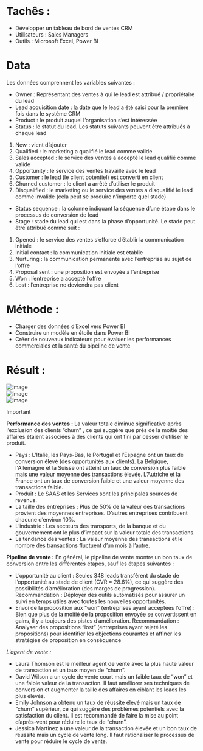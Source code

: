 # Tachês :
-	Développer un tableau de bord de ventes CRM
-	Utilisateurs : Sales Managers
-	Outils : Microsoft Excel, Power BI

# Data
Les données comprennent les variables suivantes :
-	Owner : Représentant des ventes à qui le lead est attribué / propriétaire du lead
-	Lead acquisition date : la date que le lead a été saisi pour la première fois dans le système CRM
-	Product : le produit auquel l’organisation s’est intéressée
-	Status : le statut du lead. Les statuts suivants peuvent être attribués à chaque lead
1. New : vient d’ajouter
2.	Qualified : le marketing a qualifié le lead comme valide
3.	Sales accepted : le service des ventes a accepté le lead qualifié comme valide
4.	Opportunity : le service des ventes travaille avec le lead
5.	Customer : le lead (le client potentiel) est converti en client
6.	Churned customer : le client a arrêté d’utiliser le produit
7.	Disqualified : le marketing ou le service des ventes a disqualifié le lead comme invalide (cela peut se produire n’importe quel stade)
-	Status sequence : la colonne indiquant la séquence d’une étape dans le processus de conversion de lead
-	Stage : stade du lead qui est dans la phase d’opportunité. Le stade peut être attribué comme suit : 
1.	Opened : le service des ventes s’efforce d’établir la communication initiale
2.	Initial contact : la communication initiale est établie
3.	Nurturing : la communication permanente avec l’entreprise au sujet de l’offre
4.	Proposal sent : une proposition est envoyée à l’entreprise
5.	Won : l’entreprise a accepté l’offre
6.	Lost : l’entreprise ne deviendra pas client

# Méthode :
-	Charger des données d’Excel vers Power BI
-	Construire un modèle en étoile dans Power BI
-	Créer de nouveaux indicateurs pour évaluer les performances commerciales et la santé du pipeline de vente

# Résult : 
![image](https://github.com/user-attachments/assets/73c01fcf-6950-4e4e-8104-e7c813e41456) <br/>
![image](https://github.com/user-attachments/assets/fdc90415-4d88-4aeb-8f4a-4aaff6027d04) <br/>
![image](https://github.com/user-attachments/assets/cdc8f98c-4006-47b6-92c0-c958e93359ea) <br/>

> [!IMPORTANT]
**Performance des ventes :**
La valeur totale diminue significative après l’exclusion des clients “churn” , ce qui suggère que près de la moitié des affaires étaient associées à des clients qui ont fini par cesser d’utiliser le produit. <br/>
- Pays : L’Italie, les Pays-Bas, le Portugal et l’Espagne ont un taux de conversion élevé (des opportunités aux clients). La Belgique, l'Allemagne et la Suisse ont atteint un taux de conversion plus faible mais une valeur moyenne des transactions élevée. L’Autriche et la France ont un taux de conversion faible et une valeur moyenne des transactions faible.
- Produit : Le SAAS et les Services sont les principales sources de revenus.
- La taille des entreprises : Plus de 50% de la valeur des transactions provient des moyennes entreprises. D’autres entreprises contribuent chacune d’environ 10%.
- L’industrie :  Les secteurs des transports, de la banque et du gouvernement ont le plus d’impact sur la valeur totale des transactions.
- La tendance des ventes : La valeur moyenne des transactions et le nombre des transactions fluctuent d’un mois à l’autre.

**Pipeline de vente :**
En général, le pipeline de vente montre un bon taux de conversion entre les différentes étapes, sauf les étapes suivantes : 
- L’opportunité au client : Seules 348 leads transfèrent du stade de l’opportunité au stade de client (CVR = 28.6%), ce qui suggère des possibilités d’amélioration (des marges de progression).
Recommandation : Déployer des outils automatisés pour assurer un suivi en temps utiles avec toutes les nouvelles opportunités.
- Envoi de la proposition aux “won” (entreprises ayant acceptées l’offre)  : Bien que plus de la moitié de la proposition envoyée se convertissent en gains, il y a toujours des pistes d’amélioration.
Recommandation : Analyser des propositions “lost” (entreprises ayant rejeté les propositions) pour identifier les objections courantes et affiner les stratégies de proposition en conséquence

_L'agent de vente :_
- Laura Thomson est le meilleur agent de vente avec la plus haute valeur de transaction et un taux moyen de “churn”.
- David Wilson a un cycle de vente court mais un faible taux de “won” et une faible valeur de la transaction. Il faut améliorer ses techniques de conversion et augmenter la taille des affaires en ciblant les leads les plus élevés.
- Emily Johnson a obtenu un taux de réussite élevé mais un taux de “churn” supérieur, ce qui suggère des problèmes potentiels avec la satisfaction du client. Il est recommandé de faire la mise au point d’après-vent pour réduire le taux de “churn”.
- Jessica Martinez a une valeur de la transaction élevée et un bon taux de réussite mais un cycle de vente long. Il faut rationaliser le processus de vente pour réduire le cycle de vente.





